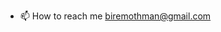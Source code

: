 - 📫 How to reach me biremothman@gmail.com

<!---
othman-birem/othman-birem is a ✨ special ✨ repository because its `README.md` (this file) appears on your GitHub profile.
You can click the Preview link to take a look at your changes.
--->
